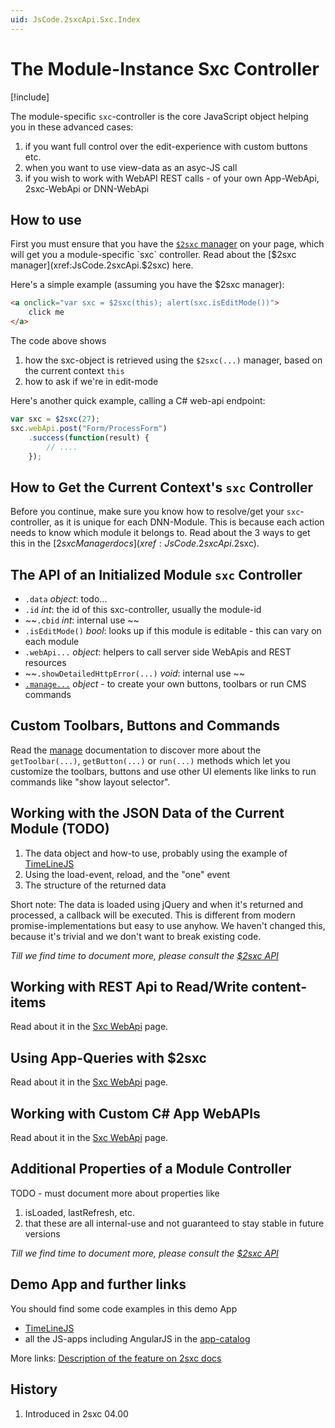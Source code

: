 ```yaml
---
uid: JsCode.2sxcApi.Sxc.Index
---
```


# The Module-Instance Sxc Controller

[!include[](~/basics/stack/_shared-float-summary.md)]
<style>.context-box-summary .interact-2sxc { visibility: visible; } </style>

The module-specific `sxc`-controller is the core JavaScript object helping you in these advanced cases:  

1. if you want full control over the edit-experience with custom buttons etc. 
1. when you want to use view-data as an asyc-JS call
1. if you wish to work with WebAPI REST calls - of your own App-WebApi, 2sxc-WebApi or DNN-WebApi

## How to use
First you must ensure that you have the [`$2sxc` manager](xref:JsCode.2sxcApi.$2sxc) on your page, which will get you a module-specific `sxc` controller. Read about the [$2sxc manager](xref:JsCode.2sxcApi.$2sxc) here. 

Here's a simple example (assuming you have the $2sxc manager):

```HTML
<a onclick="var sxc = $2sxc(this); alert(sxc.isEditMode())">
    click me 
</a>
```

The code above shows

1. how the sxc-object is retrieved using the `$2sxc(...)` manager, based on the current context `this`
2. how to ask if we're in edit-mode

Here's another quick example, calling a C# web-api endpoint: 

```JavaScript
var sxc = $2sxc(27);
sxc.webApi.post("Form/ProcessForm")
    .success(function(result) {
        // ....
    });
```

## How to Get the Current Context's `sxc` Controller
Before you continue, make sure you know how to resolve/get your `sxc`-controller, as it is unique for each DNN-Module. This is because each action needs to know which module it belongs to. Read about the 3 ways to get this in the [$2sxc Manager docs](xref:JsCode.2sxcApi.$2sxc).


## The API of an Initialized Module `sxc` Controller

* `.data` _object_: todo...
* `.id` _int_: the id of this sxc-controller, usually the module-id
* ~~`.cbid` _int_: internal use ~~
* `.isEditMode()` _bool_: looks up if this module is editable - this can vary on each module
* `.webApi...` _object_: helpers to call server side WebApis and REST resources
* ~~`.showDetailedHttpError(...)` _void_: internal use ~~
* [`.manage...`](xref:JsCode.2sxcApi.Sxc.Manage) _object_ - to create your own buttons, toolbars or run CMS commands


## Custom Toolbars, Buttons and Commands
Read the [manage](xref:JsCode.2sxcApi.Sxc.Manage) documentation to discover more about the `getToolbar(...)`, `getButton(...)` or `run(...)` methods which let you customize the toolbars, buttons and use other UI elements like links to run commands like "show layout selector". 





## Working with the JSON Data of the Current Module (TODO)

1. The data object and how-to use, probably using the example of [TimeLineJS](xref:App.TimelineJs)
2. Using the load-event, reload, and the "one" event
3. The structure of the returned data

Short note: The data is loaded using jQuery and when it's returned and processed, a callback will be executed. This is different from modern promise-implementations but easy to use anyhow. We haven't changed this, because it's trivial and we don't want to break existing code. 

_Till we find time to document more, please consult the [$2sxc API](https://github.com/2sic/2sxc-ui/blob/master/src/js-api/2sxc.api/2sxc.api.js)_

## Working with REST Api to Read/Write content-items
Read about it in the [Sxc WebApi](xref:JsCode.2sxcApi.Sxc.WebApi) page.


## Using App-Queries with $2sxc
Read about it in the [Sxc WebApi](xref:JsCode.2sxcApi.Sxc.WebApi) page.


## Working with Custom C# App WebAPIs
Read about it in the [Sxc WebApi](xref:JsCode.2sxcApi.Sxc.WebApi) page.



## Additional Properties of a Module Controller

TODO - must document more about properties like

1. isLoaded, lastRefresh, etc.
2. that these are all internal-use and not guaranteed to stay stable in future versions

_Till we find time to document more, please consult the [$2sxc API](https://github.com/2sic/2sxc-ui/blob/master/src/js-api/2sxc.api/2sxc.api.js)_


## Demo App and further links

You should find some code examples in this demo App
* [TimeLineJS](xref:App.TimelineJs)
* all the JS-apps including AngularJS in the [app-catalog](xref:AppsCatalog)

More links: [Description of the feature on 2sxc docs](http://2sxc.org/en/Docs-Manuals/Feature/feature/2683)

## History

1. Introduced in 2sxc 04.00

